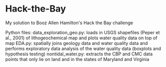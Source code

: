 # Hack-the-Bay
My solution to Booz Allen Hamilton's Hack the Bay challenge

Python files:
data_exploration_geo.py: loads in USGS shapefiles (Peper et al., 2001) of lithogeochemical map and plots water quality data on top of map
EDA.py: spatially joins geology data and water quality data and performs exploratory data analysis of the water quality data (boxplots and hypothesis testing)
nontidal_water.py: extracts the CBP and CMC data points that only lie on land and in the states of Maryland and Virginia
